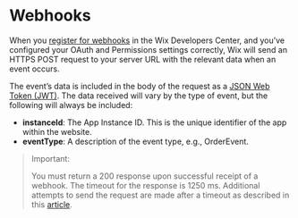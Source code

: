 # Webhooks
When you [register for webhooks](https://dev.wix.com/docs/build-apps/developer-tools/apis-and-webhooks/webhooks) in the Wix Developers Center, and you’ve configured your OAuth and Permissions settings correctly, Wix will send an HTTPS POST request to your server URL with the relevant data when an event occurs.

The event’s data is included in the body of the request as a [JSON Web Token (JWT)](https://jwt.io/introduction/). 
The data received will vary by the type of event, but the following will always be included:
* **instanceId**: The App Instance ID. This is the unique identifier of the app within the website.
* **eventType**: A description of the event type, e.g., OrderEvent.

> Important:
>   
> You must return a 200 response upon successful receipt of a webhook. The timeout for the response is 1250 ms. Additional attempts to send the request are made after a timeout as described in this <a href="https://devforum.wix.com/kb/en/article/about-webhooks#resend-policy">article</a>.
